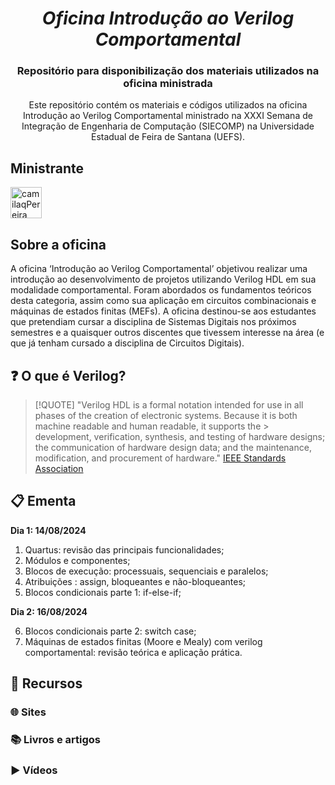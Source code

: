 <h1 align="center"><i>Oficina Introdução ao Verilog Comportamental</i></h1>

<h3 align="center">Repositório para disponibilização dos materiais utilizados na oficina ministrada</h3>

<p align="center">Este repositório contém os materiais e códigos utilizados na oficina Introdução ao Verilog Comportamental ministrado na XXXI Semana de Integração de Engenharia de Computação (SIECOMP) na Universidade Estadual de Feira de Santana (UEFS).</p>

## Ministrante

<a href="https://github.com/camilaqPereira"><img src="https://avatars.githubusercontent.com/u/116687830?v=4" title="camilaqPereira" width="50" height="50"></a>

## Sobre a oficina

A oficina ‘Introdução ao Verilog Comportamental’ objetivou realizar uma introdução ao
desenvolvimento de projetos utilizando Verilog HDL em sua modalidade comportamental.
Foram abordados os fundamentos teóricos desta categoria, assim como sua aplicação em circuitos combinacionais e máquinas de estados finitas (MEFs). 
A oficina destinou-se aos estudantes que pretendiam cursar a disciplina de Sistemas Digitais nos próximos semestres e a quaisquer outros discentes que tivessem interesse na área (e que já tenham cursado a disciplina de Circuitos Digitais).

## ❓ O que é Verilog?

> [!QUOTE]
> "Verilog HDL is a formal notation intended for use in all phases of the creation of 
> electronic systems. Because it is both machine readable and human readable, it supports the > development, verification, synthesis, and testing of hardware designs; the communication of 
> hardware design data; and the maintenance, modification, and procurement of hardware." [IEEE Standards Association](https://standards.ieee.org/ieee/1364/2051/)

## 📋 Ementa

**Dia 1: 14/08/2024**
1. Quartus: revisão das principais funcionalidades;
2. Módulos e componentes;
3. Blocos de execução: processuais, sequenciais e paralelos;
4. Atribuições : assign, bloqueantes e não-bloqueantes;
5. Blocos condicionais parte 1: if-else-if;

**Dia 2: 16/08/2024**

6. Blocos condicionais parte 2: switch case;
7. Máquinas de estados finitas (Moore e Mealy) com verilog comportamental: revisão teórica e
aplicação prática.

## 📖 Recursos

### 🌐 Sites

### 📚 Livros e artigos

### ▶️ Vídeos





